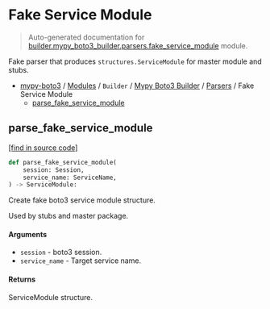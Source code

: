 # Fake Service Module

> Auto-generated documentation for [builder.mypy_boto3_builder.parsers.fake_service_module](https://github.com/vemel/mypy_boto3/blob/master/builder/mypy_boto3_builder/parsers/fake_service_module.py) module.

Fake parser that produces `structures.ServiceModule` for master module and stubs.

- [mypy-boto3](../../../README.md#mypy_boto3) / [Modules](../../../MODULES.md#mypy-boto3-modules) / `Builder` / [Mypy Boto3 Builder](../index.md#mypy-boto3-builder) / [Parsers](index.md#parsers) / Fake Service Module
    - [parse_fake_service_module](#parse_fake_service_module)

## parse_fake_service_module

[[find in source code]](https://github.com/vemel/mypy_boto3/blob/master/builder/mypy_boto3_builder/parsers/fake_service_module.py#L17)

```python
def parse_fake_service_module(
    session: Session,
    service_name: ServiceName,
) -> ServiceModule:
```

Create fake boto3 service module structure.

Used by stubs and master package.

#### Arguments

- `session` - boto3 session.
- `service_name` - Target service name.

#### Returns

ServiceModule structure.
